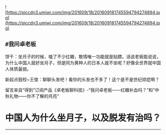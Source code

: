 ![https://piccdn3.umiwi.com/img/201609/18/201609181745594794274894.jpg](https://piccdn3.umiwi.com/img/201609/18/201609181745594794274894.jpg)

## `#我问卓老板`

饼干：坐月子的时候，嗑了不少红糖，敢情唯一功能就是贴膘。话说老板能说说，为什么中国人就好坐月子，但是同为黄种人的日本人就不坐呢？好像全世界就中国人体质最弱。

新起点鼓校~王俊：聊聊头发吧！看你的头发也不多了！这个是不是世纪顽症啊？

留言来自“得到”订阅产品《卓老板聊科技》-“我问卓老板——红糖补血吗？”和“中秋礼物——你不了解的月亮”

# 中国人为什么坐月子，以及脱发有治吗？

---
